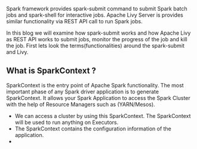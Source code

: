 Spark framework provides spark-submit command to submit Spark batch jobs and spark-shell for interactive jobs.  Apache Livy Server is provides similar functionality via REST API call to run Spark jobs.

In this blog we will examine how spark-submit works and how Apache Livy as REST API works to submit jobs, monitor the progress of the job and kill the job. First lets look the terms(functionalities) around the spark-submit and Livy.

## What is SparkContext ?
SparkContext is the entry point of Apache Spark functionality. The most important phase of any Spark driver application is to generate SparkContext. It allows your Spark Application to access the Spark Cluster with the help of Resource Managers such as (YARN/Mesos).

 - We can access a cluster by using this SparkContext. The SparkContext will be used to run anything on Executors.
 - The SparkContext contains the configuration information of the application.
 - 

<!--stackedit_data:
eyJoaXN0b3J5IjpbMTU4NTgyMDQ2MywtNjM4MTQ2NDMsLTc2ND
E4NjY2MywyNjk1MzUzMzYsLTgwMDM2Nzg3LDE1NDAyNzY1NDks
MTY3Mzg4NTA3NywtMzY2NTA5NTE4LC0xNTE3MTA1MTY2LC01Nj
c4MTA3NDYsMTMzMDExMTc1LC0xNjU4MTc4ODM4LDE4NTEyMjg4
NDMsMTE4NTYxNDk1OSwtOTU2MjI0MDE2LC04NDQ2NzU5NzQsLT
EzMDA0MDI2MzQsLTg0MjI3MDA3NiwxOTAwOTgzMzU2LC0xNTEw
NzQzNDUzXX0=
-->